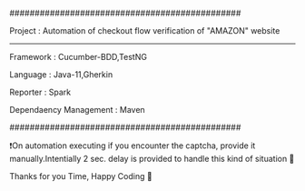 ##############################################

Project : Automation of checkout flow verification
of "AMAZON" website

---------------------------------------------

Framework              : Cucumber-BDD,TestNG

Language               : Java-11,Gherkin

Reporter               : Spark

Dependaency Management : Maven

##############################################

❗On automation executing if you encounter the captcha,
provide it manually.Intentially 2 sec. delay is provided
to handle this kind of situation  🙂

Thanks for you Time, Happy Coding 🥇
